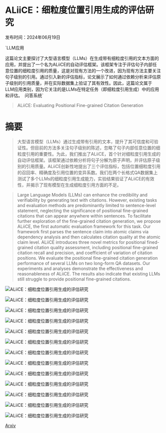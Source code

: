 # ALiiCE：细粒度位置引用生成的评估研究

发布时间：2024年06月19日

`LLM应用

这篇论文主要探讨了大型语言模型（LLMs）在生成带有细粒度引用的文本方面的应用，并提出了一个名为ALiiCE的自动评估框架。该框架专注于评估句子内部任意位置的细粒度引用的质量，这是对现有方法的一个改进，因为现有方法主要关注句子级别的引用。通过引入新的评估指标，论文展示了如何通过依赖分析来评估原子级别的引用质量，并在实际数据集上验证了其有效性。因此，这篇论文属于LLM应用类别，因为它关注的是LLMs在特定任务（即细粒度引用生成）中的应用和评估。` `问答系统`

> ALiiCE: Evaluating Positional Fine-grained Citation Generation

# 摘要

> 大型语言模型（LLMs）通过生成带有引用的文本，提升了其可信度和可验证性。但目前的方法多关注句子级别的陈述，忽略了句子内部任意位置的细粒度引用的重要性。为此，我们推出了ALiiCE，首个针对细粒度引用生成的自动评估框架。该框架通过依赖分析将句子分解为原子声明，并评估原子级别的引用质量。ALiiCE创新性地提出了三个评估指标，包括位置细粒度引用的召回率、精确度及引用位置的变异系数。我们在两个长格式QA数据集上测试了多个LLMs的细粒度引用生成能力，实验结果验证了ALiiCE的有效性，并揭示了现有模型在生成细粒度引用方面的不足。

> Large Language Models (LLMs) can enhance the credibility and verifiability by generating text with citations. However, existing tasks and evaluation methods are predominantly limited to sentence-level statement, neglecting the significance of positional fine-grained citations that can appear anywhere within sentences. To facilitate further exploration of the fine-grained citation generation, we propose ALiiCE, the first automatic evaluation framework for this task. Our framework first parses the sentence claim into atomic claims via dependency analysis and then calculates citation quality at the atomic claim level. ALiiCE introduces three novel metrics for positional fined-grained citation quality assessment, including positional fine-grained citation recall and precision, and coefficient of variation of citation positions. We evaluate the positional fine-grained citation generation performance of several LLMs on two long-form QA datasets. Our experiments and analyses demonstrate the effectiveness and reasonableness of ALiiCE. The results also indicate that existing LLMs still struggle to provide positional fine-grained citations.

![ALiiCE：细粒度位置引用生成的评估研究](../../../paper_images/2406.13375/x1.png)

![ALiiCE：细粒度位置引用生成的评估研究](../../../paper_images/2406.13375/x2.png)

![ALiiCE：细粒度位置引用生成的评估研究](../../../paper_images/2406.13375/x3.png)

![ALiiCE：细粒度位置引用生成的评估研究](../../../paper_images/2406.13375/x4.png)

![ALiiCE：细粒度位置引用生成的评估研究](../../../paper_images/2406.13375/x5.png)

![ALiiCE：细粒度位置引用生成的评估研究](../../../paper_images/2406.13375/x6.png)

![ALiiCE：细粒度位置引用生成的评估研究](../../../paper_images/2406.13375/x7.png)

![ALiiCE：细粒度位置引用生成的评估研究](../../../paper_images/2406.13375/x8.png)

![ALiiCE：细粒度位置引用生成的评估研究](../../../paper_images/2406.13375/x9.png)

![ALiiCE：细粒度位置引用生成的评估研究](../../../paper_images/2406.13375/x10.png)

![ALiiCE：细粒度位置引用生成的评估研究](../../../paper_images/2406.13375/x11.png)

![ALiiCE：细粒度位置引用生成的评估研究](../../../paper_images/2406.13375/x12.png)

![ALiiCE：细粒度位置引用生成的评估研究](../../../paper_images/2406.13375/x13.png)

[Arxiv](https://arxiv.org/abs/2406.13375)